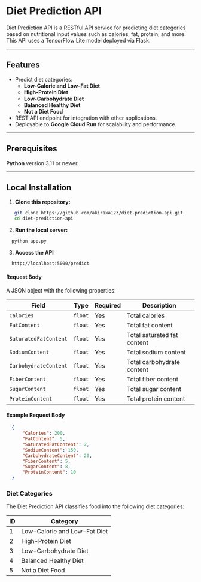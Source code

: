 # Diet Prediction API

Diet Prediction API is a RESTful API service for predicting diet categories based on nutritional input values such as calories, fat, protein, and more. This API uses a TensorFlow Lite model deployed via Flask.

---

## Features
- Predict diet categories:
  - **Low-Calorie and Low-Fat Diet**
  - **High-Protein Diet**
  - **Low-Carbohydrate Diet**
  - **Balanced Healthy Diet**
  - **Not a Diet Food**
- REST API endpoint for integration with other applications.
- Deployable to **Google Cloud Run** for scalability and performance.

---

## Prerequisites
**Python** version 3.11 or newer.

---

## Local Installation
1. **Clone this repository:**
```bash
   git clone https://github.com/akiraka123/diet-prediction-api.git
   cd diet-prediction-api
```
2. **Run the local server:**
```bash
  python app.py
```
3. **Access the API**
```bash
  http://localhost:5000/predict
```

#### Request Body
A JSON object with the following properties:

| Field                  | Type     | Required | Description                                |
|------------------------|----------|----------|--------------------------------------------|
| `Calories`             | `float`  | Yes      | Total calories                             |
| `FatContent`           | `float`  | Yes      | Total fat content                          |
| `SaturatedFatContent`  | `float`  | Yes      | Total saturated fat content                |
| `SodiumContent`        | `float`  | Yes      | Total sodium content                       |
| `CarbohydrateContent`  | `float`  | Yes      | Total carbohydrate content                 |
| `FiberContent`         | `float`  | Yes      | Total fiber content                        |
| `SugarContent`         | `float`  | Yes      | Total sugar content                        |
| `ProteinContent`       | `float`  | Yes      | Total protein content                      |

#### Example Request Body
```json
  {
      "Calories": 200,
      "FatContent": 5,
      "SaturatedFatContent": 2,
      "SodiumContent": 150,
      "CarbohydrateContent": 20,
      "FiberContent": 5,
      "SugarContent": 8,
      "ProteinContent": 10
  }
```
### Diet Categories

The Diet Prediction API classifies food into the following diet categories:

| ID  | Category                       |
|-----|--------------------------------|
| 1   | Low-Calorie and Low-Fat Diet   |
| 2   | High-Protein Diet              |
| 3   | Low-Carbohydrate Diet          |
| 4   | Balanced Healthy Diet          |
| 5   | Not a Diet Food                |